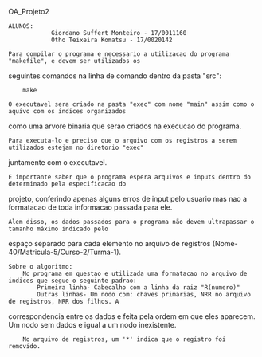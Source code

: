 OA_Projeto2 

	ALUNOS:
				Giordano Suffert Monteiro - 17/0011160
				Otho Teixeira Komatsu - 17/0020142

	Para compilar o programa e necessario a utilizacao do programa "makefile", e devem ser utilizados os 
seguintes comandos na linha de comando dentro da pasta "src":

		make

	O executavel sera criado na pasta "exec" com nome "main" assim como o aquivo com os indices organizados 
como uma arvore binaria que serao criados na execucao do programa.

	Para executa-lo e preciso que o arquivo com os registros a serem utilizados estejam no diretorio "exec" 
juntamente com o executavel.

	E importante saber que o programa espera arquivos e inputs dentro do determinado pela especificacao do
projeto, conferindo apenas alguns erros de input pelo usuario mas nao a formatacao de toda informacao
passada para ele.

	Alem disso, os dados passados para o programa não devem ultrapassar o tamanho máximo indicado pelo 
espaço separado para cada elemento no arquivo de registros (Nome-40/Matricula-5/Curso-2/Turma-1).

	Sobre o algoritmo:
		No programa em questao e utilizada uma formatacao no arquivo de indices que segue o seguinte padrao:
			Primeira linha- Cabecalho com a linha da raiz "R(numero)"
			Outras linhas- Um nodo com: chaves primarias, NRR no arquivo de registros, NRR dos filhos. A 
correspondencia entre os dados e feita pela ordem em que eles aparecem. Um nodo sem dados e igual a um 
nodo inexistente.

		No arquivo de registros, um '*' indica que o registro foi removido.